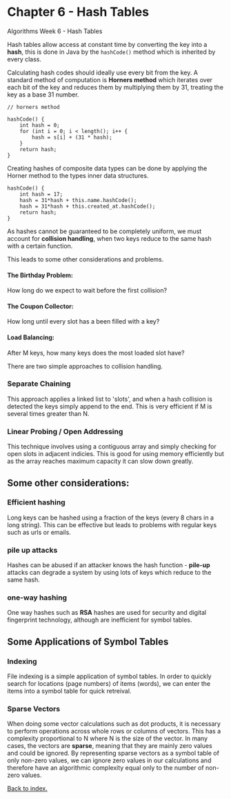 # Chapter 6 - Hash Tables

Algorithms Week 6 -  Hash Tables


Hash tables allow access at constant time by converting the key into a **hash**, this is done in Java by the ``hashCode()`` method which is inherited by every class.

Calculating hash codes should ideally use every bit from the key. A standard method of computation is **Horners method** which iterates over each bit of the key and reduces them by multiplying them by 31, treating the key as a base 31 number.

```
// horners method

hashCode() {
    int hash = 0;
    for (int i = 0; i < length(); i++ {
        hash = s[i] + (31 * hash);
    }
    return hash;
}
```

Creating hashes of composite data types can be done by applying the Horner method to the types inner data structures.

```
hashCode() {
    int hash = 17;
    hash = 31*hash + this.name.hashCode();
    hash = 31*hash + this.created_at.hashCode();
    return hash;
}
```

As hashes cannot be guaranteed to be completely uniform, we must account for **collision handling**, when two keys reduce to the same hash with a certain function. 

This leads to some other considerations and problems.

#### The Birthday Problem:

How long do we expect to wait before the first collision?

#### The Coupon Collector:

How long until every slot has a been filled with a key?

#### Load Balancing:

After M keys, how many keys does the most loaded slot have?


There are two simple approaches to collision handling.

### Separate Chaining

This approach applies a linked list to 'slots', and when a hash collision is detected the keys simply append to the end. This is very efficient if M is several times greater than N.

### Linear Probing / Open Addressing

This technique involves using a contiguous array and simply checking for open slots in adjacent indicies. This is good for using memory efficiently but as the array reaches maximum capacity it can slow down greatly.

## Some other considerations:

### Efficient hashing

Long keys can be hashed using a fraction of the keys (every 8 chars in a long string). This can be effective but leads to problems with regular keys such as urls or emails.

### pile up attacks

Hashes can be abused if an attacker knows the hash function - **pile-up** attacks can degrade a system by using lots of keys which reduce to the same hash.

### one-way hashing

One way hashes such as **RSA** hashes are used for security and digital fingerprint technology, although are inefficient for symbol tables.

## Some Applications of Symbol Tables

### Indexing

File indexing is a simple application of symbol tables. In order to quickly search for locations (page numbers) of items (words), we can enter the items into a symbol table for quick retreival.

### Sparse Vectors

When doing some vector calculations such as dot products, it is necessary to perform operations across whole rows or columns of vectors. This has a complexity proportional to N where N is the size of the vector. In many cases, the vectors are **sparse**, meaning that they are mainly zero values and could be ignored. By representing sparse vectors as a symbol table of only non-zero values, we can ignore zero values in our calculations and therefore have an algorithmic complexity equal only to the number of non-zero values.

[Back to index.](./README.md)
